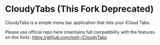 # CloudyTabs (This Fork Deprecated)

CloudyTabs is a simple menu bar application that lists your iCloud Tabs.

Please use official repo here (maintains full compatibility with the features on this fork): https://github.com/josh-/CloudyTabs
